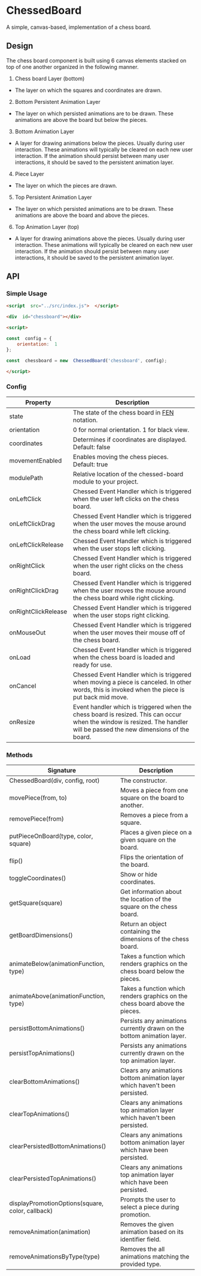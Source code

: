 
# ChessedBoard

A simple, canvas-based, implementation of a chess board.

## Design

The chess board component is built using 6 canvas elements stacked on top of one another organized in the following manner.

1. Chess board Layer (bottom)

* The layer on which the squares and coordinates are drawn.

2. Bottom Persistent Animation Layer

* The layer on which persisted animations are to be drawn. These animations are above the board but below the pieces.

3. Bottom Animation Layer

* A layer for drawing animations below the pieces. Usually during user interaction. These animations will typically be cleared on each new user interaction. If the animation should persist between many user interactions, it should be saved to the persistent animation layer.

4. Piece Layer

* The layer on which the pieces are drawn.

5. Top Persistent Animation Layer

* The layer on which persisted animations are to be drawn. These animations are above the board and above the pieces.

6. Top Animation Layer (top)

* A layer for drawing animations above the pieces. Usually during user interaction. These animations will typically be cleared on each new user interaction. If the animation should persist between many user interactions, it should be saved to the persistent animation layer.


## API

### Simple Usage

```html
<script  src="../src/index.js">  </script>

<div  id="chessboard"></div>

<script>

const  config = {
    orientation:  1
};

const  chessboard = new  ChessedBoard('chessboard', config);

</script>
```

### Config


| **Property** | **Description** |
|--|--|
| state | The state of the chess board in [FEN](https://en.wikipedia.org/wiki/Forsyth%E2%80%93Edwards_Notation) notation. |
| orientation | 0 for normal orientation. 1 for black view. |
| coordinates | Determines if coordinates are displayed. Default: false |
| movementEnabled | Enables moving the chess pieces. Default: true |
| modulePath | Relative location of the chessed-board module to your project. |
| onLeftClick | Chessed Event Handler which is triggered when the user left clicks on the chess board.|
| onLeftClickDrag | Chessed Event Handler which is triggered when the user moves the mouse around the chess board while left clicking.|
| onLeftClickRelease | Chessed Event Handler which is triggered when the user stops left clicking.|
| onRightClick | Chessed Event Handler which is triggered when the user right clicks on the chess board.|
| onRightClickDrag | Chessed Event Handler which is triggered when the user moves the mouse around the chess board while right clicking.|
| onRightClickRelease | Chessed Event Handler which is triggered when the user stops right clicking.|
| onMouseOut | Chessed Event Handler which is triggered when the user moves their mouse off of the chess board.|
| onLoad | Chessed Event Handler which is triggered when the chess board is loaded and ready for use.|
| onCancel | Chessed Event Handler which is triggered when moving a piece is canceled. In other words, this is invoked when the piece is put back mid move.|
| onResize | Event handler which is triggered when the chess board is resized. This can occur when the window is resized. The handler will be passed the new dimensions of the board. |

### Methods

| **Signature** | **Description** |
|--|--|
| ChessedBoard(div, config, root) | The constructor. |
| movePiece(from, to) | Moves a piece from one square on the board to another.|
| removePiece(from) | Removes a piece from a square.|
| putPieceOnBoard(type, color, square) | Places a given piece on a given square on the board.|
| flip() | Flips the orientation of the board. |
| toggleCoordinates() | Show or hide coordinates. |
| getSquare(square) | Get information about the location of the square on the chess board. |
| getBoardDimensions() | Return an object containing the dimensions of the chess board. |
| animateBelow(animationFunction, type) | Takes a function which renders graphics on the chess board below the pieces. |
| animateAbove(animationFunction, type) | Takes a function which renders graphics on the chess board above the pieces. |
| persistBottomAnimations() | Persists any animations currently drawn on the bottom animation layer. |
| persistTopAnimations() | Persists any animations currently drawn on the top animation layer. |
| clearBottomAnimations() | Clears any animations bottom animation layer which haven't been persisted. |
| clearTopAnimations() | Clears any animations top animation layer which haven't been persisted. |
| clearPersistedBottomAnimations() | Clears any animations bottom animation layer which have been persisted. |
| clearPersistedTopAnimations() | Clears any animations top animation layer which have been persisted. |
| displayPromotionOptions(square, color, callback) | Prompts the user to select a piece during promotion. |
| removeAnimation(animation) | Removes the given animation based on its identifier field. |
| removeAnimationsByType(type) | Removes the all animations matching the provided type. |